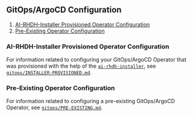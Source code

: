 ## GitOps/ArgoCD Configuration

1. [AI-RHDH-Installer Provisioned Operator Configuration](#ai-rhdh-installer-provisioned-operator-configuration)
2. [Pre-Existing Operator Configuration](#pre-existing-operator-configuration)

### AI-RHDH-Installer Provisioned Operator Configuration

For information related to configuring your GitOps/ArgoCD Operator that was provisioned with the help of the [`ai-rhdh-installer`](../../README.md#helm-chart-installer), see [`gitops/INSTALLER-PROVISIONED.md`](./gitops/INSTALLER-PROVISIONED.md).


### Pre-Existing Operator Configuration

For information related to configuring a pre-existing GitOps/ArgoCD Operator, see [`gitops/PRE-EXISTING.md`](./gitops/PRE-EXISTING.md).